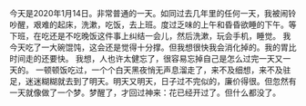 今天是2020年1月14日。非常普通的一天。如同过去几年里的任何一天，我被闹铃吵醒，艰难的起床，洗漱，吃饭，去上班。度过乏味的上午和昏昏欲睡的下午。等下班，在吃还是不吃晚饭这件事上纠结一会儿，然后洗漱，玩会手机，睡觉。
我今天吃了一大碗馄饨，这会还是觉得十分撑。但我想很快我会消化掉的。我的胃比时间走的还要快。
我想，人也许太健忘了，很容易忘掉自己是怎么过完一天又一天的。
一顿顿饭吃过，一个个白天黑夜悄无声息溜走了，来不及细想，来不及驻足，迷迷糊糊就去到了明天。明天又明天，日子过不完似的，廉价得很。但忽然有一天就像做了一个梦。梦醒了，才回过神来：花已经开过了。但什么都没了。
